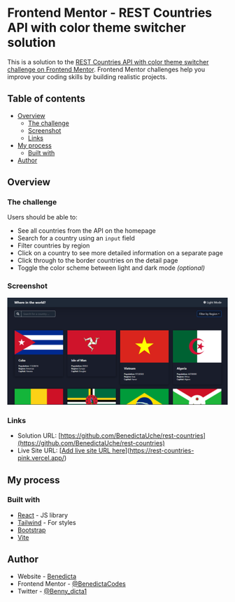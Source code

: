 # Frontend Mentor - REST Countries API with color theme switcher solution

This is a solution to the [REST Countries API with color theme switcher challenge on Frontend Mentor](https://www.frontendmentor.io/challenges/rest-countries-api-with-color-theme-switcher-5cacc469fec04111f7b848ca). Frontend Mentor challenges help you improve your coding skills by building realistic projects.

## Table of contents

- [Overview](#overview)
  - [The challenge](#the-challenge)
  - [Screenshot](#screenshot)
  - [Links](#links)
- [My process](#my-process)
  - [Built with](#built-with)
- [Author](#author)

## Overview

### The challenge

Users should be able to:

- See all countries from the API on the homepage
- Search for a country using an `input` field
- Filter countries by region
- Click on a country to see more detailed information on a separate page
- Click through to the border countries on the detail page
- Toggle the color scheme between light and dark mode _(optional)_

### Screenshot

![](./public/rest-countries-api.png)

### Links

- Solution URL: [https://github.com/BenedictaUche/rest-countries](https://github.com/BenedictaUche/rest-countries)
- Live Site URL: [[Add live site URL here](https://rest-countries-pink.vercel.app/)](https://rest-countries-pink.vercel.app/)

## My process

### Built with

- [React](https://reactjs.org/) - JS library
- [Tailwind](https://tailwindcss.com/) - For styles
- [Bootstrap](https://getbootstrap.com)
- [Vite](https://vite.com)

## Author

- Website - [Benedicta](https://benedicta-onyebuchi.vercel.app)
- Frontend Mentor - [@BenedictaCodes](https://www.frontendmentor.io/profile/benedictacodes)
- Twitter - [@Benny_dicta1](https://www.twitter.com/benny_dicta1)
